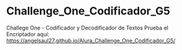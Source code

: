 # Challenge_One_Codificador_G5
 Challege One - Codificador y Decodificador de Textos
Prueba el Encriptador aquí:
https://angelsaul27.github.io/Alura_Challenge_One_Codificador_G5/
